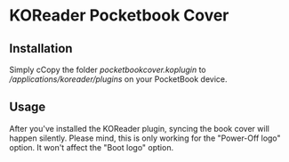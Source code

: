 # KOReader Pocketbook Cover

## Installation

Simply cCopy the folder *pocketbookcover.koplugin* to */applications/koreader/plugins* on your PocketBook device.

## Usage

After you've installed the KOReader plugin, syncing the book cover will happen silently.
Please mind, this is only working for the "Power-Off logo" option. It won't affect the "Boot logo" option.

